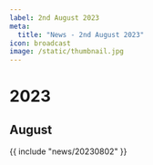 ```yaml
---
label: 2nd August 2023
meta:
  title: "News - 2nd August 2023"
icon: broadcast
image: /static/thumbnail.jpg
---
```


# 2023
## August

{{ include "news/20230802" }}